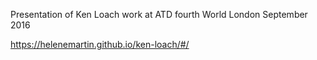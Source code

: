 Presentation of Ken Loach work at ATD fourth World London September 2016

https://helenemartin.github.io/ken-loach/#/

